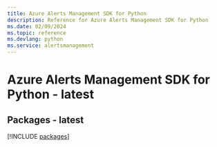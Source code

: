 ```yaml
---
title: Azure Alerts Management SDK for Python
description: Reference for Azure Alerts Management SDK for Python
ms.date: 02/09/2024
ms.topic: reference
ms.devlang: python
ms.service: alertsmanagement
---
```

# Azure Alerts Management SDK for Python - latest
## Packages - latest
[!INCLUDE [packages](alerts-management-index.md)]